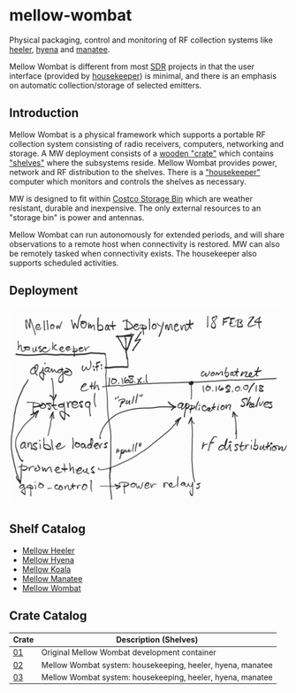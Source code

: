 # mellow-wombat
Physical packaging, control and monitoring of RF collection systems like [heeler](https://github.com/guycole/mellow-heeler), [hyena](https://github.com/guycole/mellow-hyena) and [manatee](https://github.com/guycole/mellow-manatee).

Mellow Wombat is different from most [SDR](https://en.wikipedia.org/wiki/Software-defined_radio) projects in that the user interface (provided by [housekeeper](https://github.com/guycole/mellow-wombat/blob/main/shelf/housekeeper.md)) is minimal, and there is an emphasis on automatic collection/storage of selected emitters.

## Introduction
Mellow Wombat is a physical framework which supports a portable RF collection system consisting of radio receivers, computers, networking and storage.  A MW deployment consists of a [wooden "crate"](https://github.com/guycole/mellow-wombat/blob/main/grafix/crate_dimensions.png) which contains ["shelves"](https://github.com/guycole/mellow-wombat/blob/main/grafix/first_power.png) where the subsystems reside.  Mellow Wombat provides power, network and RF distribution to the shelves.  There is a ["housekeeper"](https://github.com/guycole/mellow-wombat/blob/main/shelf/housekeeper.md) computer which monitors and controls the shelves as necessary.

MW is designed to fit within [Costco Storage Bin](https://costco.com/.product.4000205525.html) which are weather resistant, durable and inexpensive.  The only external resources to an "storage bin" is power and antennas.

Mellow Wombat can run autonomously for extended periods, and will share observations to a remote host when connectivity is restored.  MW can also be remotely tasked when connectivity exists.  The housekeeper also supports scheduled activities.  

## Deployment
![deployment](https://github.com/guycole/mellow-wombat/blob/main/grafix/deployment_18feb.png)

## Shelf Catalog
+ [Mellow Heeler](https://github.com/guycole/mellow-wombat/blob/main/shelf/heeler.md)
+ [Mellow Hyena](https://github.com/guycole/mellow-wombat/blob/main/shelf/hyena.md)
+ [Mellow Koala](https://github.com/guycole/mellow-wombat/blob/main/shelf/koala.md)
+ [Mellow Manatee](https://github.com/guycole/mellow-wombat/blob/main/shelf/manatee.md)
+ [Mellow Wombat](https://github.com/guycole/mellow-wombat/blob/main/shelf/housekeeper.md)

## Crate Catalog
| Crate                                                                     | Description (Shelves)                                      |
| ------------------------------------------------------------------------- | ---------------------------------------------------------- |
| [01](https://github.com/guycole/mellow-wombat/blob/main/crate/crate01.md) | Original Mellow Wombat development container               |
| [02](https://github.com/guycole/mellow-wombat/blob/main/crate/crate02.md) | Mellow Wombat system: housekeeping, heeler, hyena, manatee |
| [03](https://github.com/guycole/mellow-wombat/blob/main/crate/crate03.md) | Mellow Wombat system: housekeeping, heeler, hyena, manatee |
